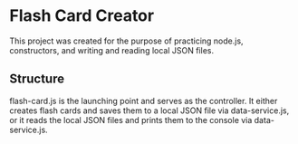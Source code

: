 # Flash Card Creator
This project was created for the purpose of practicing node.js, constructors, and writing and reading local JSON files.

## Structure
flash-card.js is the launching point and serves as the controller. It either creates flash cards and saves them to a local JSON file via data-service.js, or it reads the local JSON files and prints them to the console via data-service.js.